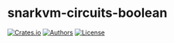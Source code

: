 # snarkvm-circuits-boolean

[![Crates.io](https://img.shields.io/crates/v/snarkvm-circuits-boolean.svg?color=neon)](https://crates.io/crates/snarkvm-circuits-boolean)
[![Authors](https://img.shields.io/badge/authors-Aleo-orange.svg)](https://aleo.org)
[![License](https://img.shields.io/badge/License-GPLv3-blue.svg)](./LICENSE.md)
